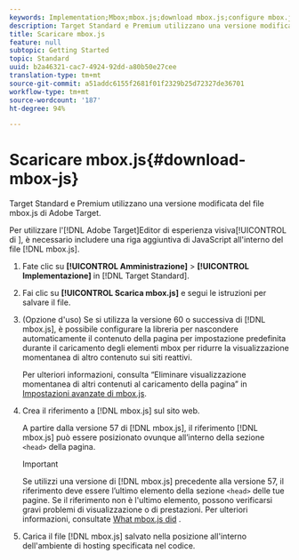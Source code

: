 ```yaml
---
keywords: Implementation;Mbox;mbox.js;download mbox.js;configure mbox.js
description: Target Standard e Premium utilizzano una versione modificata del file mbox.js di Adobe Target.
title: Scaricare mbox.js
feature: null
subtopic: Getting Started
topic: Standard
uuid: b2a46321-cac7-4924-92dd-a80b50e27cee
translation-type: tm+mt
source-git-commit: a51addc6155f2681f01f2329b25d72327de36701
workflow-type: tm+mt
source-wordcount: '187'
ht-degree: 94%

---
```



# Scaricare mbox.js{#download-mbox-js}

Target Standard e Premium utilizzano una versione modificata del file mbox.js di Adobe Target.

Per utilizzare l&#39;[!DNL Adobe Target]Editor di esperienza visiva[!UICONTROL  di ], è necessario includere una riga aggiuntiva di JavaScript all&#39;interno del file [!DNL mbox.js].

1. Fate clic su **[!UICONTROL Amministrazione]** > **[!UICONTROL Implementazione]** in [!DNL Target Standard].
1. Fai clic su **[!UICONTROL Scarica mbox.js]** e segui le istruzioni per salvare il file.
1. (Opzione d&#39;uso) Se si utilizza la versione 60 o successiva di [!DNL mbox.js], è possibile configurare la libreria per nascondere automaticamente il contenuto della pagina per impostazione predefinita durante il caricamento degli elementi mbox per ridurre la visualizzazione momentanea di altro contenuto sui siti reattivi.

   Per ulteriori informazioni, consulta “Eliminare visualizzazione momentanea di altri contenuti al caricamento della pagina” in [Impostazioni avanzate di mbox.js](../../../c-implementing-target/c-implementing-target-for-client-side-web/t-mbox-download/advanced-mboxjs-settings.md#reference_A9C8DAC6DF7743EDBCF1D71F8F20843C).

1. Crea il riferimento a [!DNL mbox.js] sul sito web.

   A partire dalla versione 57 di [!DNL mbox.js], il riferimento [!DNL mbox.js] può essere posizionato ovunque all’interno della sezione `<head>` della pagina.

   >[!IMPORTANT]
   >
   >Se utilizzi una versione di [!DNL mbox.js] precedente alla versione 57, il riferimento deve essere l’ultimo elemento della sezione `<head>` delle tue pagine. Se il riferimento non è l&#39;ultimo elemento, possono verificarsi gravi problemi di visualizzazione o di prestazioni. Per ulteriori informazioni, consultate [What mbox.js did](/help/c-implementing-target/c-implementing-target-for-client-side-web/t-mbox-download/mbox-technical.md) .

1. Carica il file [!DNL mbox.js] salvato nella posizione all&#39;interno dell&#39;ambiente di hosting specificata nel codice.
